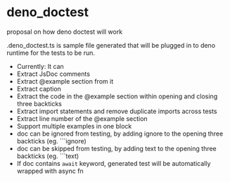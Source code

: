 # deno_doctest

proposal on how deno doctest will work

.deno_doctest.ts is sample file generated that will be plugged in to deno runtime
for the tests to be run.

- Currently: It can
- Extract JsDoc comments
- Extract @example section from it
- Extract caption
- Extract the code in the @example section within opening and closing three backticks
- Extract import statements and remove duplicate imports across tests
- Extract line number of the @example section
- Support multiple examples in one block
- doc can be ignored from testing, by adding ignore to the opening three backticks (eg. ```ignore)
- doc can be skipped from testing, by adding text to the opening three backticks (eg. ```text)
- If doc contains `await` keyword, generated test will be automatically wrapped with async fn
